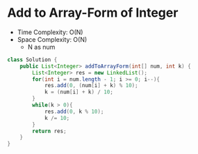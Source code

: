 # Add to Array-Form of Integer

- Time Complexity: O(N)
- Space Complexity: O(N)
  - N as num

```java
class Solution {
    public List<Integer> addToArrayForm(int[] num, int k) {
        List<Integer> res = new LinkedList();
        for(int i = num.length - 1; i >= 0; i--){
            res.add(0, (num[i] + k) % 10);
            k = (num[i] + k) / 10;
        }
        while(k > 0){
            res.add(0, k % 10);
            k /= 10;
        }
        return res;
    }
}
```
